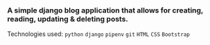 ### A simple django blog application that allows for creating, reading, updating & deleting posts.

Technologies used:
```python```
```django```
```pipenv```
```git```
```HTML```
```CSS```
```Bootstrap```